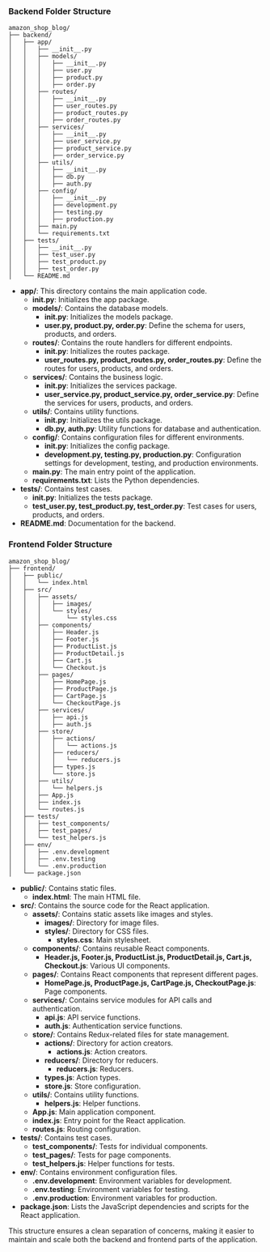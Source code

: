 

### Backend Folder Structure

```
amazon_shop_blog/
├── backend/
│   ├── app/
│   │   ├── __init__.py
│   │   ├── models/
│   │   │   ├── __init__.py
│   │   │   ├── user.py
│   │   │   ├── product.py
│   │   │   ├── order.py
│   │   ├── routes/
│   │   │   ├── __init__.py
│   │   │   ├── user_routes.py
│   │   │   ├── product_routes.py
│   │   │   ├── order_routes.py
│   │   ├── services/
│   │   │   ├── __init__.py
│   │   │   ├── user_service.py
│   │   │   ├── product_service.py
│   │   │   ├── order_service.py
│   │   ├── utils/
│   │   │   ├── __init__.py
│   │   │   ├── db.py
│   │   │   ├── auth.py
│   │   ├── config/
│   │   │   ├── __init__.py
│   │   │   ├── development.py
│   │   │   ├── testing.py
│   │   │   ├── production.py
│   │   ├── main.py
│   │   └── requirements.txt
│   ├── tests/
│   │   ├── __init__.py
│   │   ├── test_user.py
│   │   ├── test_product.py
│   │   ├── test_order.py
│   └── README.md
```

- **app/**: This directory contains the main application code.
  - **__init__.py**: Initializes the app package.
  - **models/**: Contains the database models.
    - **__init__.py**: Initializes the models package.
    - **user.py, product.py, order.py**: Define the schema for users, products, and orders.
  - **routes/**: Contains the route handlers for different endpoints.
    - **__init__.py**: Initializes the routes package.
    - **user_routes.py, product_routes.py, order_routes.py**: Define the routes for users, products, and orders.
  - **services/**: Contains the business logic.
    - **__init__.py**: Initializes the services package.
    - **user_service.py, product_service.py, order_service.py**: Define the services for users, products, and orders.
  - **utils/**: Contains utility functions.
    - **__init__.py**: Initializes the utils package.
    - **db.py, auth.py**: Utility functions for database and authentication.
  - **config/**: Contains configuration files for different environments.
    - **__init__.py**: Initializes the config package.
    - **development.py, testing.py, production.py**: Configuration settings for development, testing, and production environments.
  - **main.py**: The main entry point of the application.
  - **requirements.txt**: Lists the Python dependencies.
- **tests/**: Contains test cases.
  - **__init__.py**: Initializes the tests package.
  - **test_user.py, test_product.py, test_order.py**: Test cases for users, products, and orders.
- **README.md**: Documentation for the backend.

### Frontend Folder Structure

```
amazon_shop_blog/
├── frontend/
│   ├── public/
│   │   └── index.html
│   ├── src/
│   │   ├── assets/
│   │   │   ├── images/
│   │   │   └── styles/
│   │   │       └── styles.css
│   │   ├── components/
│   │   │   ├── Header.js
│   │   │   ├── Footer.js
│   │   │   ├── ProductList.js
│   │   │   ├── ProductDetail.js
│   │   │   ├── Cart.js
│   │   │   └── Checkout.js
│   │   ├── pages/
│   │   │   ├── HomePage.js
│   │   │   ├── ProductPage.js
│   │   │   ├── CartPage.js
│   │   │   └── CheckoutPage.js
│   │   ├── services/
│   │   │   ├── api.js
│   │   │   ├── auth.js
│   │   ├── store/
│   │   │   ├── actions/
│   │   │   │   └── actions.js
│   │   │   ├── reducers/
│   │   │   │   └── reducers.js
│   │   │   ├── types.js
│   │   │   └── store.js
│   │   ├── utils/
│   │   │   └── helpers.js
│   │   ├── App.js
│   │   ├── index.js
│   │   └── routes.js
│   ├── tests/
│   │   ├── test_components/
│   │   ├── test_pages/
│   │   └── test_helpers.js
│   ├── env/
│   │   ├── .env.development
│   │   ├── .env.testing
│   │   └── .env.production
│   └── package.json
```

- **public/**: Contains static files.
  - **index.html**: The main HTML file.
- **src/**: Contains the source code for the React application.
  - **assets/**: Contains static assets like images and styles.
    - **images/**: Directory for image files.
    - **styles/**: Directory for CSS files.
      - **styles.css**: Main stylesheet.
  - **components/**: Contains reusable React components.
    - **Header.js, Footer.js, ProductList.js, ProductDetail.js, Cart.js, Checkout.js**: Various UI components.
  - **pages/**: Contains React components that represent different pages.
    - **HomePage.js, ProductPage.js, CartPage.js, CheckoutPage.js**: Page components.
  - **services/**: Contains service modules for API calls and authentication.
    - **api.js**: API service functions.
    - **auth.js**: Authentication service functions.
  - **store/**: Contains Redux-related files for state management.
    - **actions/**: Directory for action creators.
      - **actions.js**: Action creators.
    - **reducers/**: Directory for reducers.
      - **reducers.js**: Reducers.
    - **types.js**: Action types.
    - **store.js**: Store configuration.
  - **utils/**: Contains utility functions.
    - **helpers.js**: Helper functions.
  - **App.js**: Main application component.
  - **index.js**: Entry point for the React application.
  - **routes.js**: Routing configuration.
- **tests/**: Contains test cases.
  - **test_components/**: Tests for individual components.
  - **test_pages/**: Tests for page components.
  - **test_helpers.js**: Helper functions for tests.
- **env/**: Contains environment configuration files.
  - **.env.development**: Environment variables for development.
  - **.env.testing**: Environment variables for testing.
  - **.env.production**: Environment variables for production.
- **package.json**: Lists the JavaScript dependencies and scripts for the React application.

This structure ensures a clean separation of concerns, making it easier to maintain and scale both the backend and frontend parts of the application.